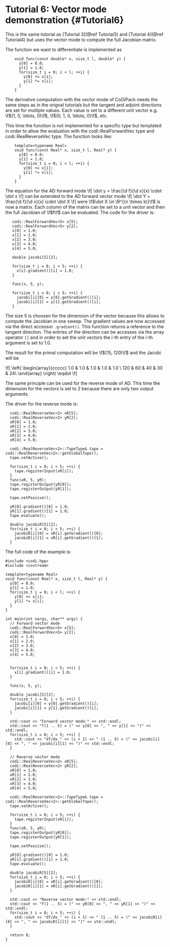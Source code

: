 Tutorial 6: Vector mode demonstration      {#Tutorial6}
============

This is the same tutorial as [Tutorial 3](@ref Tutorial3) and [Tutorial 4](@ref Tutorial4) but uses the vector mode to compute the full Jacobian matrix.

The function we want to differentiate is implemented as
~~~~{.cpp}
    void func(const double* x, size_t l, double* y) {
      y[0] = 0.0;
      y[1] = 1.0;
      for(size_t i = 0; i < l; ++i) {
        y[0] += x[i];
        y[1] *= x[i];
      }
    }
~~~~

The derivative computation with the vector mode of CoDiPack needs the same steps as in the orignal tutorials but the tangent and adjoint directions are set for multiple values.
Each value is set to a different unit vector e.g. \f$(1, 0, \ldots, 0)\f$, \f$(0, 1, 0, \ldots, 0)\f$, etc.

This time the function is not implemented for a specific type but templated in order to allow the evaluation with the codi::RealForwardVec type and codi::RealReverseVec type.
The function looks like:
~~~~{.cpp}
    template<typename Real>
    void func(const Real* x, size_t l, Real* y) {
      y[0] = 0.0;
      y[1] = 1.0;
      for(size_t i = 0; i < l; ++i) {
        y[0] += x[i];
        y[1] *= x[i];
      }
    }
~~~~

The equation for the AD forward mode
\f[
  \dot y = \frac{\d f}{\d x}(x) \cdot \dot x
\f]
can be extended to the AD forward vector mode
\f[
  \dot Y = \frac{\d f}{\d x}(x) \cdot \dot X
\f]
were \f$\dot X \in \R^{(n \times k)}\f$ is now a matrix.
Each column of the matrix can be set to a unit vector and then the full Jacobian of \f$f\f$ can be evaluated.
The code for the driver is:

~~~~{.cpp}
   codi::RealForwardVec<5> x[5];
   codi::RealForwardVec<5> y[2];
   x[0] = 1.0;
   x[1] = 2.0;
   x[2] = 3.0;
   x[3] = 4.0;
   x[4] = 5.0;

   double jacobi[5][2];

   for(size_t i = 0; i < 5; ++i) {
     x[i].gradient()[i] = 1.0;
   }

   func(x, 5, y);

   for(size_t i = 0; i < 5; ++i) {
     jacobi[i][0] = y[0].getGradient()[i];
     jacobi[i][1] = y[1].getGradient()[i];
   }
~~~~

The size 5 is choosen for the dimension of the vector because this allows to compute the Jacobian in one sweep.
The gradient values are now accessed via the direct accessor `.gradient()`.
This function returns a reference to the tangent direction.
The entries of the direction can be accesses via the array operator `[]` and in order to set the unit vectors the i-th entry of the i-th argument is set to 1.0.

The result for the primal computation will be \f$(15, 120)\f$ and the Jacobi will be

\f[
  \left( \begin{array}{ccccc}
  1.0 & 1.0 & 1.0 & 1.0 & 1.0 \\
  120 & 60 & 40 & 30 & 24\\
  \end{array} \right) \eqdot
\f]

The same principle can be used for the reverse mode of AD.
This time the dimension for the vectors is set to 2 because there are only two output arguments.

The driver for the reverse mode is:

~~~~{.cpp}
  codi::RealReverseVec<2> xR[5];
  codi::RealReverseVec<2> yR[2];
  xR[0] = 1.0;
  xR[1] = 2.0;
  xR[2] = 3.0;
  xR[3] = 4.0;
  xR[4] = 5.0;

  codi::RealReverseVec<2>::TapeType& tape = codi::RealReverseVec<2>::getGlobalTape();
  tape.setActive();

  for(size_t i = 0; i < 5; ++i) {
    tape.registerInput(xR[i]);
  }
  func(xR, 5, yR);
  tape.registerOutput(yR[0]);
  tape.registerOutput(yR[1]);

  tape.setPassive();

  yR[0].gradient()[0] = 1.0;
  yR[1].gradient()[1] = 1.0;
  tape.evaluate();

  double jacobiR[5][2];
  for(size_t i = 0; i < 5; ++i) {
    jacobiR[i][0] = xR[i].getGradient()[0];
    jacobiR[i][1] = xR[i].getGradient()[1];
  }
~~~~

The full code of the example is:
~~~~{.cpp}
#include <codi.hpp>
#include <iostream>

template<typename Real>
void func(const Real* x, size_t l, Real* y) {
  y[0] = 0.0;
  y[1] = 1.0;
  for(size_t i = 0; i < l; ++i) {
    y[0] += x[i];
    y[1] *= x[i];
  }
}

int main(int nargs, char** args) {
  // Forward vector mode
  codi::RealForwardVec<5> x[5];
  codi::RealForwardVec<5> y[2];
  x[0] = 1.0;
  x[1] = 2.0;
  x[2] = 3.0;
  x[3] = 4.0;
  x[4] = 5.0;


  for(size_t i = 0; i < 5; ++i) {
    x[i].gradient()[i] = 1.0;
  }

  func(x, 5, y);

  double jacobi[5][2];
  for(size_t i = 0; i < 5; ++i) {
    jacobi[i][0] = y[0].getGradient()[i];
    jacobi[i][1] = y[1].getGradient()[i];
  }

  std::cout << "Forward vector mode:" << std::endl;
  std::cout << "f(1 .. 5) = (" << y[0] << ", " << y[1] << ")" << std::endl;
  for(size_t i = 0; i < 5; ++i) {
    std::cout << "df/dx_" << (i + 1) << " (1 .. 5) = (" << jacobi[i][0] << ", " << jacobi[i][1] << ")" << std::endl;
  }

  // Reverse vector mode
  codi::RealReverseVec<2> xR[5];
  codi::RealReverseVec<2> yR[2];
  xR[0] = 1.0;
  xR[1] = 2.0;
  xR[2] = 3.0;
  xR[3] = 4.0;
  xR[4] = 5.0;

  codi::RealReverseVec<2>::TapeType& tape = codi::RealReverseVec<2>::getGlobalTape();
  tape.setActive();

  for(size_t i = 0; i < 5; ++i) {
    tape.registerInput(xR[i]);
  }
  func(xR, 5, yR);
  tape.registerOutput(yR[0]);
  tape.registerOutput(yR[1]);

  tape.setPassive();

  yR[0].gradient()[0] = 1.0;
  yR[1].gradient()[1] = 1.0;
  tape.evaluate();

  double jacobiR[5][2];
  for(size_t i = 0; i < 5; ++i) {
    jacobiR[i][0] = xR[i].getGradient()[0];
    jacobiR[i][1] = xR[i].getGradient()[1];
  }

  std::cout << "Reverse vector mode:" << std::endl;
  std::cout << "f(1 .. 5) = (" << yR[0] << ", " << yR[1] << ")" << std::endl;
  for(size_t i = 0; i < 5; ++i) {
    std::cout << "df/dx_" << (i + 1) << " (1 .. 5) = (" << jacobiR[i][0] << ", " << jacobiR[i][1] << ")" << std::endl;
  }

  return 0;
}
~~~~
